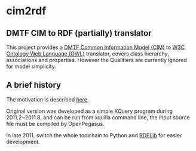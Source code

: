 cim2rdf
=======

DMTF CIM to RDF (partially) translator
------

This project provides a [DMTF Common Information Model (CIM)](http://www.dmtf.org/standards/cim) to [W3C Ontology Web Language (OWL)](http://www.w3.org/TR/2009/REC-owl2-overview-20091027/) translator, covers class hierarchy, associations and properties. However the Qualifiers are currently ignored for model simplicity.

A brief history
------

The motivation is described [here](http://cdmd.cnki.com.cn/Article/CDMD-10487-1012268216.htm).

Original version was developed as a simple XQuery program during 2011.2~2011.8, and can be run from xquilla command line, the input source file must be compiled by OpenPegasus.

In late 2011, switch the whole toolchain to Python and [RDFLib](https://github.com/RDFLib/rdflib) for easier development.

